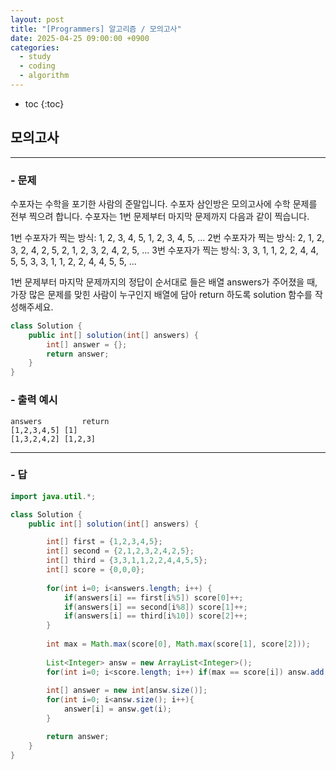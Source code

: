 ```yaml
---
layout: post
title: "[Programmers] 알고리즘 / 모의고사"
date: 2025-04-25 09:00:00 +0900
categories: 
  - study
  - coding
  - algorithm
---
```


* toc
{:toc}

## 모의고사

---

### - 문제

수포자는 수학을 포기한 사람의 준말입니다. 수포자 삼인방은 모의고사에 수학 문제를 전부 찍으려 합니다. 수포자는 1번 문제부터 마지막 문제까지 다음과 같이 찍습니다.

1번 수포자가 찍는 방식: 1, 2, 3, 4, 5, 1, 2, 3, 4, 5, ...
2번 수포자가 찍는 방식: 2, 1, 2, 3, 2, 4, 2, 5, 2, 1, 2, 3, 2, 4, 2, 5, ...
3번 수포자가 찍는 방식: 3, 3, 1, 1, 2, 2, 4, 4, 5, 5, 3, 3, 1, 1, 2, 2, 4, 4, 5, 5, ...

1번 문제부터 마지막 문제까지의 정답이 순서대로 들은 배열 answers가 주어졌을 때, 가장 많은 문제를 맞힌 사람이 누구인지 배열에 담아 return 하도록 solution 함수를 작성해주세요.

```java
class Solution {
    public int[] solution(int[] answers) {
        int[] answer = {};
        return answer;
    }
}
```

### - 출력 예시

```
answers	        return
[1,2,3,4,5]	[1]
[1,3,2,4,2]	[1,2,3]
```

<!-- >  -->

---

### - 답

```java
import java.util.*;

class Solution {
    public int[] solution(int[] answers) {

        int[] first = {1,2,3,4,5};
        int[] second = {2,1,2,3,2,4,2,5};
        int[] third = {3,3,1,1,2,2,4,4,5,5};
        int[] score = {0,0,0};
        
        for(int i=0; i<answers.length; i++) {
            if(answers[i] == first[i%5]) score[0]++;
            if(answers[i] == second[i%8]) score[1]++;
            if(answers[i] == third[i%10]) score[2]++;
        }
        
        int max = Math.max(score[0], Math.max(score[1], score[2]));
        
        List<Integer> answ = new ArrayList<Integer>();
        for(int i=0; i<score.length; i++) if(max == score[i]) answ.add(i+1);
        
        int[] answer = new int[answ.size()];
        for(int i=0; i<answ.size(); i++){
            answer[i] = answ.get(i);
        }

        return answer;
    }
}
```

<!--  -->
